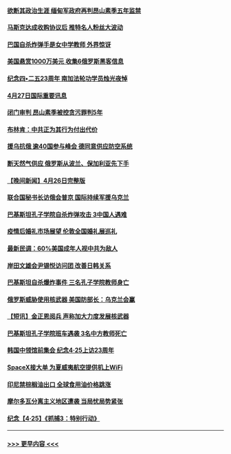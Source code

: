 #### [欲断其政治生涯 缅甸军政府再判昂山素季五年监禁](../pages/prog202/a103411688.md?t=04280700) 
#### [马斯克达成收购协议后 推特名人粉丝大波动](../pages/prog202/a103411402.md?t=04280700) 
#### [巴国自杀炸弹手是女中学教师 外界惊讶](../pages/prog202/a103411396.md?t=04280700) 
#### [美国悬赏1000万美元 收集6俄罗斯黑客信息](../pages/prog202/a103411388.md?t=04280700) 
#### [纪念四•二五23周年 南加法轮功学员烛光夜悼](../pages/prog202/a103410700.md?t=04280700) 
#### [4月27日国际重要讯息](../pages/prog202/a103411307.md?t=04280700) 
#### [闭门审判 昂山素季被控贪污罪判5年](../pages/prog202/a103411297.md?t=04280700) 
#### [布林肯：中共正为其行为付出代价](../pages/prog202/a103411296.md?t=04280700) 
#### [援乌抗俄 逾40国参与峰会 德同意供应防空系统](../pages/prog202/a103411205.md?t=04280700) 
#### [断天然气供应 俄罗斯从波兰、保加利亚先下手](../pages/prog202/a103411133.md?t=04280700) 
#### [【晚间新闻】4月26日完整版](../pages/prog202/a103411091.md?t=04280700) 
#### [联合国秘书长访俄会普京 国际持续军援乌克兰](../pages/prog202/a103411156.md?t=04280700) 
#### [巴基斯坦孔子学院自杀炸弹攻击 3中国人遇难](../pages/prog202/a103410882.md?t=04280700) 
#### [疫情后婚礼市场展望 伦敦全国婚礼展巡礼](../pages/prog202/a103410888.md?t=04280700) 
#### [最新民调：60%美国成年人视中共为敌人](../pages/prog202/a103410894.md?t=04280700) 
#### [岸田文雄会尹锡悦访问团 改善日韩关系](../pages/prog202/a103410622.md?t=04280700) 
#### [巴基斯坦自杀爆炸事件 三名孔子学院教师身亡](../pages/prog202/a103410758.md?t=04280700) 
#### [俄罗斯威胁使用核武器 美国防部长：乌克兰会赢](../pages/prog202/a103410716.md?t=04280700) 
#### [【短讯】金正恩阅兵 声称加大力度发展核武器](../pages/prog202/a103410629.md?t=04280700) 
#### [巴基斯坦孔子学院班车遇袭 3名中方教师死亡](../pages/prog202/a103410617.md?t=04280700) 
#### [韩国中领馆前集会 纪念4·25上访23周年](../pages/prog202/a103410530.md?t=04280700) 
#### [SpaceX接大单 为夏威夷航空提供机上WiFi](../pages/prog202/a103410416.md?t=04280700) 
#### [印尼禁棕榈油出口 全球食用油价格跳涨](../pages/prog202/a103410426.md?t=04280700) 
#### [摩尔多瓦分离主义地区遭袭 当局忧局势紧张](../pages/prog202/a103410430.md?t=04280700) 
#### [纪念【4·25】《抓捕3：特别行动》](../pages/prog202/a103410352.md?t=04280700) 

----
#### [ >>> 更早内容 <<< ](../indexes/prog202-earlier.md)

